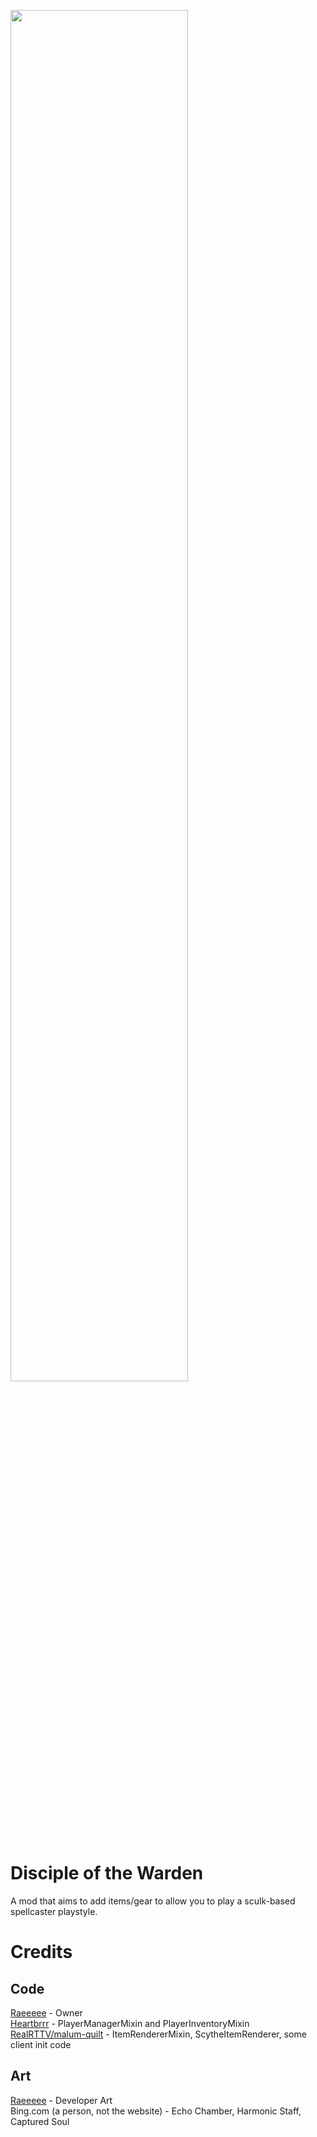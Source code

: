 <image src="icon.png" width="75%"></image>
# Disciple of the Warden
A mod that aims to add items/gear to allow you to play a sculk-based spellcaster playstyle.

# Credits
## Code
[Raeeeee](https://github.com/Tors-0) - Owner<br>
[Heartbrrr](https://github.com/Grohiik/sticky-elytra) - PlayerManagerMixin and PlayerInventoryMixin<br>
[RealRTTV/malum-quilt](https://github.com/RealRTTV/malum-quilt/blob/master/src/main/java/ca/rttv/malum/client/render/item/ScytheItemRenderer.java) - ItemRendererMixin, ScytheItemRenderer, some client init code
## Art
[Raeeeee](https://github.com/Tors-0) - Developer Art<br>
Bing.com (a person, not the website) - Echo Chamber, Harmonic Staff, Captured Soul
